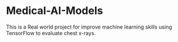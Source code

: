 # Medical-AI-Models
This is a Real world project for improve machine learning skills using TensorFlow to evaluate chest x-rays.
